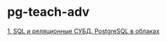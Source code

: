 # pg-teach-adv

[1. SQL и реляционные СУБД. PostgreSQL в облаках](https://github.com/aoslepov/pg-teach-adv/blob/main/lesson1/lesson01.md)
